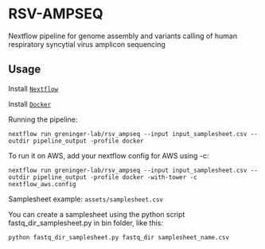# RSV-AMPSEQ
Nextflow pipeline for genome assembly and variants calling of human respiratory syncytial virus amplicon sequencing

## Usage
Install [`Nextflow`](https://www.nextflow.io/docs/latest/getstarted.html#installation)

Install [`Docker`](https://docs.docker.com/engine/installation/)

Running the pipeline:

```
nextflow run greninger-lab/rsv_ampseq --input input_samplesheet.csv --outdir pipeline_output -profile docker
```

To run it on AWS, add your nextflow config for AWS using -c:

```
nextflow run greninger-lab/rsv_ampseq --input input_samplesheet.csv --outdir pipeline_output -profile docker -with-tower -c nextflow_aws.config
```

Samplesheet example: `assets/samplesheet.csv`

You can create a samplesheet using the python script fastq_dir_samplesheet.py in bin folder, like this:

```
python fastq_dir_samplesheet.py fastq_dir samplesheet_name.csv
```
